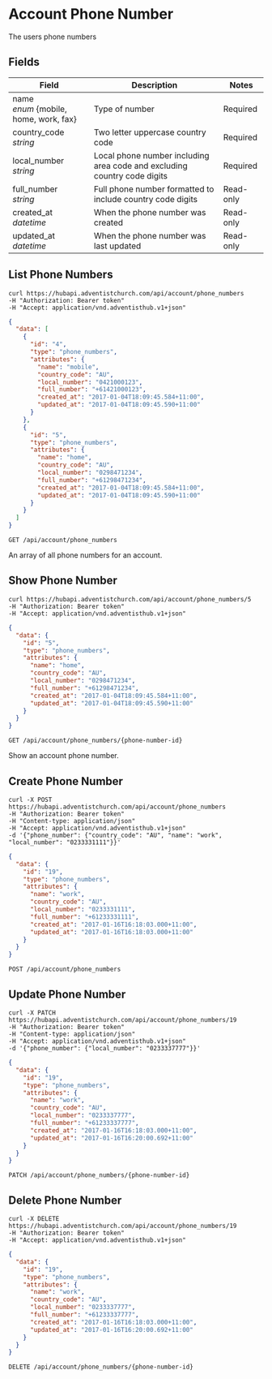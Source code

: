 # Account Phone Number

The users phone numbers

## Fields

Field | Description | Notes
----- | ----------- | -----
name<br> *enum* {mobile, home, work, fax} | Type of number | Required
country_code<br> *string* | Two letter uppercase country code | Required
local_number<br> *string* | Local phone number including area code and excluding country code digits | Required
full_number<br> *string* | Full phone number formatted to include country code digits | Read-only
created_at<br> *datetime* | When the phone number was created | Read-only
updated_at<br> *datetime* | When the phone number was last updated | Read-only

## List Phone Numbers
```shell
curl https://hubapi.adventistchurch.com/api/account/phone_numbers
-H "Authorization: Bearer token"
-H "Accept: application/vnd.adventisthub.v1+json"
```
```json
{
  "data": [
    {
      "id": "4",
      "type": "phone_numbers",
      "attributes": {
        "name": "mobile",
        "country_code": "AU",
        "local_number": "0421000123",
        "full_number": "+61421000123",
        "created_at": "2017-01-04T18:09:45.584+11:00",
        "updated_at": "2017-01-04T18:09:45.590+11:00"
      }
    },
    {
      "id": "5",
      "type": "phone_numbers",
      "attributes": {
        "name": "home",
        "country_code": "AU",
        "local_number": "0298471234",
        "full_number": "+61298471234",
        "created_at": "2017-01-04T18:09:45.584+11:00",
        "updated_at": "2017-01-04T18:09:45.590+11:00"
      }
    }
  ]
}
```

`GET /api/account/phone_numbers`

An array of all phone numbers for an account.

## Show Phone Number
```shell
curl https://hubapi.adventistchurch.com/api/account/phone_numbers/5
-H "Authorization: Bearer token"
-H "Accept: application/vnd.adventisthub.v1+json"
```
```json
{
  "data": {
    "id": "5",
    "type": "phone_numbers",
    "attributes": {
      "name": "home",
      "country_code": "AU",
      "local_number": "0298471234",
      "full_number": "+61298471234",
      "created_at": "2017-01-04T18:09:45.584+11:00",
      "updated_at": "2017-01-04T18:09:45.590+11:00"
    }
  }
}
```

`GET /api/account/phone_numbers/{phone-number-id}`

Show an account phone number.

## Create Phone Number

```shell
curl -X POST https://hubapi.adventistchurch.com/api/account/phone_numbers
-H "Authorization: Bearer token"
-H "Content-type: application/json"
-H "Accept: application/vnd.adventisthub.v1+json"
-d '{"phone_number": {"country_code": "AU", "name": "work", "local_number": "0233331111"}}'
```
```json
{
  "data": {
    "id": "19",
    "type": "phone_numbers",
    "attributes": {
      "name": "work",
      "country_code": "AU",
      "local_number": "0233331111",
      "full_number": "+61233331111",
      "created_at": "2017-01-16T16:18:03.000+11:00",
      "updated_at": "2017-01-16T16:18:03.000+11:00"
    }
  }
}
```

`POST /api/account/phone_numbers`

## Update Phone Number

```shell
curl -X PATCH https://hubapi.adventistchurch.com/api/account/phone_numbers/19
-H "Authorization: Bearer token"
-H "Content-type: application/json"
-H "Accept: application/vnd.adventisthub.v1+json"
-d '{"phone_number": {"local_number": "0233337777"}}'
```
```json
{
  "data": {
    "id": "19",
    "type": "phone_numbers",
    "attributes": {
      "name": "work",
      "country_code": "AU",
      "local_number": "0233337777",
      "full_number": "+61233337777",
      "created_at": "2017-01-16T16:18:03.000+11:00",
      "updated_at": "2017-01-16T16:20:00.692+11:00"
    }
  }
}
```

`PATCH /api/account/phone_numbers/{phone-number-id}`

## Delete Phone Number

```shell
curl -X DELETE https://hubapi.adventistchurch.com/api/account/phone_numbers/19
-H "Authorization: Bearer token"
-H "Accept: application/vnd.adventisthub.v1+json"
```
```json
{
  "data": {
    "id": "19",
    "type": "phone_numbers",
    "attributes": {
      "name": "work",
      "country_code": "AU",
      "local_number": "0233337777",
      "full_number": "+61233337777",
      "created_at": "2017-01-16T16:18:03.000+11:00",
      "updated_at": "2017-01-16T16:20:00.692+11:00"
    }
  }
}
```

`DELETE /api/account/phone_numbers/{phone-number-id}`